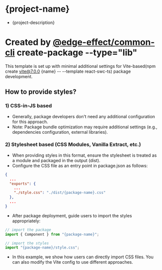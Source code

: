 # {project-name}

- {project-description}

# Created by [@edge-effect/common-cli](https://github.com/Team-EdgeEffect/library-js/tree/main/packages/common-cli) create-package --type="lib"

This template is set up with minimal additional settings for Vite-based(npm create vite@7.0.0 {name} -- --template react-swc-ts) package development.

## How to provide styles?

### 1) CSS-in-JS based

- Generally, package developers don't need any additional configuration for this approach.
- Note: Package bundle optimization may require additional settings (e.g., dependencies configuration, external libraries).

### 2) Stylesheet based (CSS Modules, Vanilla Extract, etc.)

- When providing styles in this format, ensure the stylesheet is treated as a module and packaged in the output (dist).
- Configure the CSS file as an entry point in package.json as follows:

```json
{
  ...
  "exports": {
    ...
    "./style.css": "./dist/{package-name}.css"
  },
  ...
}
```

- After package deployment, guide users to import the styles appropriately:

```javascript
// import the package
import { Component } from "{package-name}";

// import the styles
import "{package-name}/style.css";
```

- In this example, we show how users can directly import CSS files. You can also modify the Vite config to use different approaches.
